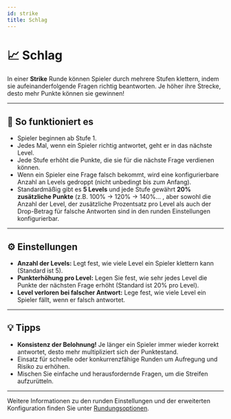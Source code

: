 ```yaml
---
id: strike
title: Schlag
---
```


# 📈 Schlag

In einer **Strike** Runde können Spieler durch mehrere Stufen klettern, indem sie aufeinanderfolgende Fragen richtig beantworten. Je höher ihre Strecke, desto mehr Punkte können sie gewinnen!

---

## 📝 So funktioniert es

- Spieler beginnen ab Stufe 1.
- Jedes Mal, wenn ein Spieler richtig antwortet, geht er in das nächste Level.
- Jede Stufe erhöht die Punkte, die sie für die nächste Frage verdienen können.
- Wenn ein Spieler eine Frage falsch bekommt, wird eine konfigurierbare Anzahl an Levels gedroppt (nicht unbedingt bis zum Anfang).
- Standardmäßig gibt es **5 Levels** und jede Stufe gewährt **20% zusätzliche Punkte** (z.B. 100% → 120% → 140%... , aber sowohl die Anzahl der Level, der zusätzliche Prozentsatz pro Level als auch der Drop-Betrag für falsche Antworten sind in den runden Einstellungen konfigurierbar.

---

## ⚙️ Einstellungen

- **Anzahl der Levels:** Legt fest, wie viele Level ein Spieler klettern kann (Standard ist 5).
- **Punkterhöhung pro Level:** Legen Sie fest, wie sehr jedes Level die Punkte der nächsten Frage erhöht (Standard ist 20% pro Level).
- **Level verloren bei falscher Antwort:** Lege fest, wie viele Level ein Spieler fällt, wenn er falsch antwortet.

---

## 💡 Tipps

- **Konsistenz der Belohnung!** Je länger ein Spieler immer wieder korrekt antwortet, desto mehr multipliziert sich der Punktestand.
- Einsatz für schnelle oder konkurrenzfähige Runden um Aufregung und Risiko zu erhöhen.
- Mischen Sie einfache und herausfordernde Fragen, um die Streifen aufzurütteln.

---

Weitere Informationen zu den runden Einstellungen und der erweiterten Konfiguration finden Sie unter [Rundungsoptionen](../editor/008-round-options.md).
